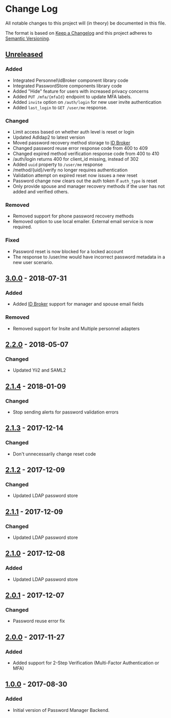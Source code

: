 # Change Log
All notable changes to this project will (in theory) be documented in this file.

The format is based on [Keep a Changelog](http://keepachangelog.com/)
and this project adheres to [Semantic Versioning](http://semver.org/).

## [Unreleased]
### Added
- Integrated Personnel\IdBroker component library code
- Integrated PasswordStore components library code
- Added "Hide" feature for users with increased privacy concerns
- Added `PUT /mfa/{mfaId}` endpoint to update MFA labels.
- Added `invite` option on `/auth/login` for new user invite authentication
- Added `last_login` to `GET /user/me` response.
### Changed
- Limit access based on whether auth level is reset or login
- Updated Adldap2 to latest version
- Moved password recovery method storage to [ID Broker][idp-id-broker]
- Changed password reuse error response code from 400 to 409
- Changed expired method verification response code from 400 to 410
- /auth/login returns 400 for client_id missing, instead of 302
- Added `uuid` property to `/user/me` response
- /method/{uid}/verify no longer requires authentication
- Validation attempt on expired reset now issues a new reset
- Password change now clears out the auth token if `auth_type` is reset
- Only provide spouse and manager recovery methods if the user
  has not added and verified others.
### Removed
- Removed support for phone password recovery methods
- Removed option to use local emailer. External email service is now required. 
### Fixed
- Password reset is now blocked for a locked account
- The response to /user/me would have incorrect password metadata in a new user scenario.

## [3.0.0] - 2018-07-31
### Added
- Added [ID Broker][idp-id-broker] support for manager and spouse email fields
### Removed
- Removed support for Insite and Multiple personnel adapters

## [2.2.0] - 2018-05-07
### Changed
- Updated Yii2 and SAML2

## [2.1.4] - 2018-01-09
### Changed
- Stop sending alerts for password validation errors

## [2.1.3] - 2017-12-14
### Changed
- Don't unnecessarily change reset code

## [2.1.2] - 2017-12-09
### Changed
- Updated LDAP password store

## [2.1.1] - 2017-12-09
### Changed
- Updated LDAP password store

## [2.1.0] - 2017-12-08
### Added
- Updated LDAP password store

## [2.0.1] - 2017-12-07
### Changed
- Password reuse error fix

## [2.0.0] - 2017-11-27
### Added
- Added support for 2-Step Verification (Multi-Factor Authentication or MFA)

## [1.0.0] - 2017-08-30
### Added
- Initial version of Password Manager Backend.

[Unreleased]: https://github.com/silinternational/idp-pw-api/compare/3.0.0...HEAD
[3.0.0]: https://github.com/silinternational/idp-pw-api/compare/2.2.0...3.0.0
[2.2.0]: https://github.com/silinternational/idp-pw-api/compare/2.1.4...2.2.0
[2.1.4]: https://github.com/silinternational/idp-pw-api/compare/2.1.3...2.1.4
[2.1.3]: https://github.com/silinternational/idp-pw-api/compare/2.1.2...2.1.3
[2.1.2]: https://github.com/silinternational/idp-pw-api/compare/2.1.1...2.1.2
[2.1.1]: https://github.com/silinternational/idp-pw-api/compare/2.1.0...2.1.1
[2.1.0]: https://github.com/silinternational/idp-pw-api/compare/2.0.1...2.1.0
[2.0.1]: https://github.com/silinternational/idp-pw-api/compare/2.0.0...2.0.1
[2.0.0]: https://github.com/silinternational/idp-pw-api/compare/1.0.0...2.0.0
[1.0.0]: https://github.com/silinternational/idp-pw-api/commit/1a833338e2995634934e9b9801f0456ec21ba9b2
[idp-id-broker]: https://github.com/silinternational/idp-id-broker
